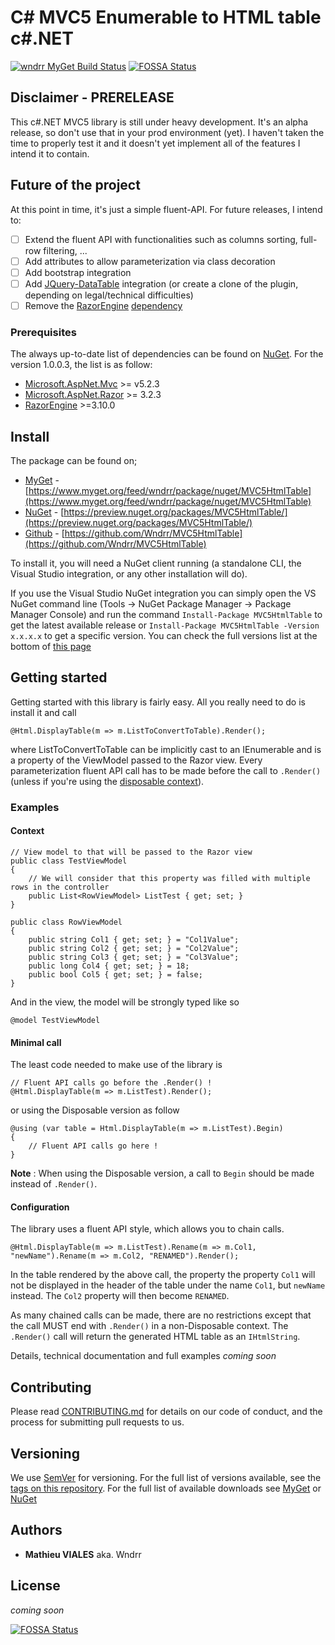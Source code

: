 # C# MVC5 Enumerable to HTML table c#.NET

[![wndrr MyGet Build Status](https://www.myget.org/BuildSource/Badge/wndrr?identifier=22318d40-5a11-4ebf-9fe3-36c2e24e05f5)](https://www.myget.org/)
[![FOSSA Status](https://app.fossa.io/api/projects/git%2Bhttps%3A%2F%2Fgithub.com%2FWndrr%2FMVC5HtmlTable.svg?type=shield)](https://app.fossa.io/projects/git%2Bhttps%3A%2F%2Fgithub.com%2FWndrr%2FMVC5HtmlTable?ref=badge_shield)

## Disclaimer - PRERELEASE

This c#.NET MVC5 library is still under heavy development. It's an alpha release, so don't use that in your prod environment (yet).  I haven't taken the time to properly test it and it doesn't yet implement all of the features I intend it to contain.

## Future of the project

At this point in time, it's just a simple fluent-API. For future releases, I intend to:
- [ ] Extend the fluent API with functionalities such as columns sorting, full-row filtering, ...
- [ ] Add attributes to allow parameterization via class decoration
- [ ] Add bootstrap integration
- [ ] Add [JQuery-DataTable](https://datatables.net/) integration (or create a clone of the plugin, depending on legal/technical difficulties)
- [ ] Remove the [RazorEngine](https://preview.nuget.org/packages/RazorEngine/) [dependency](#prerequisites)

### Prerequisites

The always up-to-date list of dependencies can be found on [NuGet](https://preview.nuget.org/packages/MVC5HtmlTable/). For the version 1.0.0.3, the list is as follow:
- [Microsoft.AspNet.Mvc](https://preview.nuget.org/packages/Microsoft.AspNet.Mvc/) >= v5.2.3
- [Microsoft.AspNet.Razor](https://preview.nuget.org/packages/Microsoft.AspNet.Razor/) >= 3.2.3
- [RazorEngine](https://preview.nuget.org/packages/RazorEngine/) >=3.10.0


## Install

The package can be found on;
- [MyGet](https://www.myget.org/feed/wndrr/package/nuget/MVC5HtmlTable) - [https://www.myget.org/feed/wndrr/package/nuget/MVC5HtmlTable](https://www.myget.org/feed/wndrr/package/nuget/MVC5HtmlTable)
- [NuGet](https://preview.nuget.org/packages/MVC5HtmlTable/) - [https://preview.nuget.org/packages/MVC5HtmlTable/](https://preview.nuget.org/packages/MVC5HtmlTable/)
- [Github](https://github.com/Wndrr/MVC5HtmlTable) - [https://github.com/Wndrr/MVC5HtmlTable](https://github.com/Wndrr/MVC5HtmlTable)

To install it, you will need a NuGet client running (a standalone CLI, the Visual Studio integration, or any other installation will do).

If you use the Visual Studio NuGet integration you can simply open the VS NuGet command line (Tools -> NuGet Package Manager -> Package Manager Console) and run the command `Install-Package MVC5HtmlTable` to get the latest available release or `Install-Package MVC5HtmlTable -Version x.x.x.x` to get a specific version. You can check the full versions list at the bottom of [this page](https://preview.nuget.org/packages/MVC5HtmlTable/)

## Getting started

Getting started with this library is fairly easy. All you really need to do is install it and call 

    @Html.DisplayTable(m => m.ListToConvertToTable).Render();

where ListToConvertToTable can be implicitly cast to an IEnumerable and is a property of the ViewModel passed to the Razor view. 
Every parameterization fluent API call has to be made before the call to `.Render()` (unless if you're using the [disposable context](#a-few-examples)).
### Examples

#### Context

    // View model to that will be passed to the Razor view
    public class TestViewModel
    {
        // We will consider that this property was filled with multiple rows in the controller
        public List<RowViewModel> ListTest { get; set; } 
    }
    
    public class RowViewModel
    {
        public string Col1 { get; set; } = "Col1Value";
        public string Col2 { get; set; } = "Col2Value";
        public string Col3 { get; set; } = "Col3Value";
        public long Col4 { get; set; } = 18;
        public bool Col5 { get; set; } = false;
    }

And in the view, the model will be strongly typed like so

    @model TestViewModel

#### Minimal call

The least code needed to make use of the library is
    
    // Fluent API calls go before the .Render() !
    @Html.DisplayTable(m => m.ListTest).Render();

or using the Disposable version as follow

    @using (var table = Html.DisplayTable(m => m.ListTest).Begin)
    {
        // Fluent API calls go here !
    }
**Note** : When using the Disposable version, a call to `Begin` should be made instead of `.Render()`.

#### Configuration

The library uses a fluent API style, which allows you to chain calls.

    @Html.DisplayTable(m => m.ListTest).Rename(m => m.Col1, "newName").Rename(m => m.Col2, "RENAMED").Render();

In the table rendered by the above call, the property the property `Col1` will not be displayed in the header of the table under the name `Col1`, but `newName` instead. The `Col2` property will then become `RENAMED`.

As many chained calls can be made, there are no restrictions except that the call MUST end with `.Render()` in a non-Disposable context. The `.Render()` call will return the generated HTML table as an `IHtmlString`.

Details, technical documentation and full examples *coming soon*
    
## Contributing

Please read [CONTRIBUTING.md](https://github.com/Wndrr/MVC5HtmlTable/blob/master/CONTRIBUTING.md) for details on our code of conduct, and the process for submitting pull requests to us.

## Versioning

We use [SemVer](http://semver.org/) for versioning. For the full list of versions available, see the [tags on this repository](https://github.com/Wndrr/MVC5HtmlTable/tags). For the full list of available downloads see [MyGet](https://www.myget.org/feed/wndrr/package/nuget/MVC5HtmlTable) or [NuGet](https://preview.nuget.org/packages/MVC5HtmlTable/)

## Authors

* **Mathieu VIALES** aka. Wndrr

## License

*coming soon*


[![FOSSA Status](https://app.fossa.io/api/projects/git%2Bhttps%3A%2F%2Fgithub.com%2FWndrr%2FMVC5HtmlTable.svg?type=large)](https://app.fossa.io/projects/git%2Bhttps%3A%2F%2Fgithub.com%2FWndrr%2FMVC5HtmlTable?ref=badge_large)